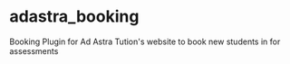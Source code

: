 # adastra_booking
Booking Plugin for Ad Astra Tution's website to book new students in for assessments
